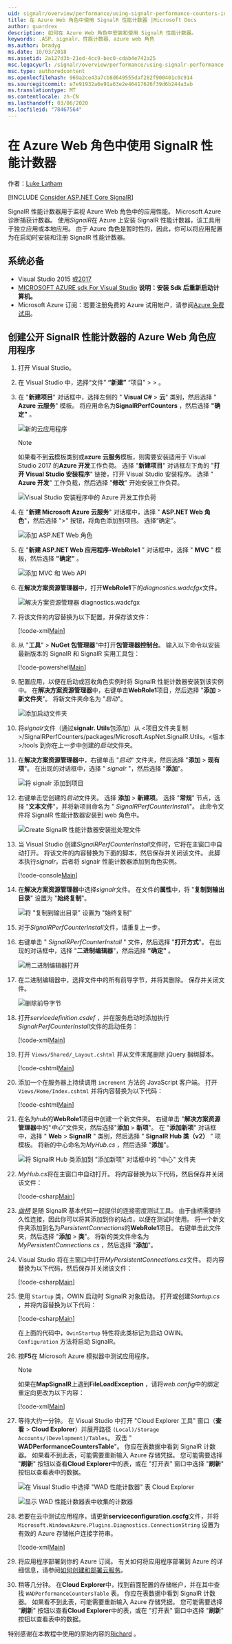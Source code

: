 ```yaml
---
uid: signalr/overview/performance/using-signalr-performance-counters-in-an-azure-web-role
title: 在 Azure Web 角色中使用 SignalR 性能计数器 |Microsoft Docs
author: guardrex
description: 如何在 Azure Web 角色中安装和使用 SignalR 性能计数器。
keywords: .ASP、signalr、性能计数器、azure web 角色
ms.author: bradyg
ms.date: 10/03/2018
ms.assetid: 2a127d3b-21ed-4cc9-bec0-cdab4e742a25
msc.legacyurl: /signalr/overview/performance/using-signalr-performance-counters-in-an-azure-web-role
msc.type: authoredcontent
ms.openlocfilehash: 969a2ce43a7cb8d649555daf282f900401c0c914
ms.sourcegitcommit: e7e91932a6e91a63e2e46417626f39d6b244a3ab
ms.translationtype: MT
ms.contentlocale: zh-CN
ms.lasthandoff: 03/06/2020
ms.locfileid: "78467564"
---
```

# <a name="using-signalr-performance-counters-in-an-azure-web-role"></a>在 Azure Web 角色中使用 SignalR 性能计数器

作者：[Luke Latham](https://github.com/guardrex)

[!INCLUDE [Consider ASP.NET Core SignalR](~/includes/signalr/signalr-version-disambiguation.md)]

SignalR 性能计数器用于监视 Azure Web 角色中的应用性能。 Microsoft Azure 诊断捕获计数器。 使用*SignalR*在 Azure 上安装 SignalR 性能计数器，该工具用于独立应用或本地应用。 由于 Azure 角色是暂时性的，因此，你可以将应用配置为在启动时安装和注册 SignalR 性能计数器。

## <a name="prerequisites"></a>系统必备

* Visual Studio 2015 或[2017](https://visualstudio.microsoft.com/downloads/?utm_medium=microsoft&utm_source=docs.microsoft.com&utm_campaign=button+cta&utm_content=download+vs2017)
* [MICROSOFT AZURE sdk For Visual Studio](https://azure.microsoft.com/downloads/) **说明：安装 Sdk 后重新启动计算机。**
* Microsoft Azure 订阅：若要注册免费的 Azure 试用帐户，请参阅[Azure 免费试用](https://azure.microsoft.com/free/)。

## <a name="creating-an-azure-web-role-application-that-exposes-signalr-performance-counters"></a>创建公开 SignalR 性能计数器的 Azure Web 角色应用程序

1. 打开 Visual Studio。

2. 在 Visual Studio 中，选择“文件” **“新建”** “项目” >  > 。

3. 在 "**新建项目**" 对话框中，选择左侧的 " **Visual C#**  > **云**" 类别，然后选择 " **Azure 云服务**" 模板。 将应用命名为**SignalRPerfCounters** ，然后选择 **"确定"** 。

   ![新的云应用程序](using-signalr-performance-counters-in-an-azure-web-role/_static/image1.png)

   > [!NOTE]
   > 如果看不到**云**模板类别或**azure 云服务**模板，则需要安装适用于 Visual Studio 2017 的**Azure 开发**工作负荷。 选择 "**新建项目**" 对话框左下角的 "**打开 Visual Studio 安装程序**" 链接，打开 Visual Studio 安装程序。 选择 " **Azure 开发**" 工作负载，然后选择 "**修改**" 开始安装工作负荷。
   >
   > ![Visual Studio 安装程序中的 Azure 开发工作负荷](using-signalr-performance-counters-in-an-azure-web-role/_static/azure-development-workload.png)

4. 在 "**新建 Microsoft Azure 云服务**" 对话框中，选择 " **ASP.NET Web 角色**"，然后选择 ">" 按钮，将角色添加到项目。 选择“确定”。

   ![添加 ASP.NET Web 角色](using-signalr-performance-counters-in-an-azure-web-role/_static/image2.png)

5. 在 "**新建 ASP.NET Web 应用程序-WebRole1** " 对话框中，选择 " **MVC** " 模板，然后选择 **"确定"** 。

   ![添加 MVC 和 Web API](using-signalr-performance-counters-in-an-azure-web-role/_static/image3.png)

6. 在**解决方案资源管理器**中，打开**WebRole1**下的*diagnostics.wadcfgx*文件。

   ![解决方案资源管理器 diagnostics.wadcfgx](using-signalr-performance-counters-in-an-azure-web-role/_static/image4.png)

7. 将该文件的内容替换为以下配置，并保存该文件：

   [!code-xml[Main](using-signalr-performance-counters-in-an-azure-web-role/samples/sample1.xml)]

8. 从 "**工具**" > **NuGet 包管理器**"中打开**包管理器控制台**。 输入以下命令以安装最新版本的 SignalR 和 SignalR 实用工具包：

   [!code-powershell[Main](using-signalr-performance-counters-in-an-azure-web-role/samples/sample2.ps1)]

9. 配置应用，以便在启动或回收角色实例时将 SignalR 性能计数器安装到该实例中。 在**解决方案资源管理器**中，右键单击**WebRole1**项目，然后选择 "**添加** > **新文件夹**"。 将新文件夹命名为 "*启动*"。

   ![添加启动文件夹](using-signalr-performance-counters-in-an-azure-web-role/_static/image5.png)

10. 将*signalr*文件（通过**signalr. Utils**包添加）从 \<项目文件夹复制 >/SignalRPerfCounters/packages/Microsoft.AspNet.SignalR.Utils。\<版本 >/tools 到你在上一步中创建的*启动*文件夹。

11. 在**解决方案资源管理器**中，右键单击 "*启动*" 文件夹，然后选择 "**添加** > **现有项**"。 在出现的对话框中，选择 " *signalr* "，然后选择 "**添加**"。

    ![将 signalr 添加到项目](using-signalr-performance-counters-in-an-azure-web-role/_static/image6.png)

12. 右键单击您创建的*启动*文件夹。 选择 **添加** > **新建项**。 选择 "**常规**" 节点，选择 "**文本文件**"，并将新项目命名为 " *SignalRPerfCounterInstall*"。 此命令文件将 SignalR 性能计数器安装到 web 角色中。

    ![Create SignalR 性能计数器安装批处理文件](using-signalr-performance-counters-in-an-azure-web-role/_static/image7.png)

13. 当 Visual Studio 创建*SignalRPerfCounterInstall*文件时，它将在主窗口中自动打开。 将该文件的内容替换为下面的脚本，然后保存并关闭该文件。 此脚本执行*signalr*，后者将 signalr 性能计数器添加到角色实例。

    [!code-console[Main](using-signalr-performance-counters-in-an-azure-web-role/samples/sample3.cmd)]

14. 在**解决方案资源管理器**中选择*signalr*文件。 在文件的**属性**中，将 "**复制到输出目录**" 设置为 "**始终复制**"。

    ![将 "复制到输出目录" 设置为 "始终复制"](using-signalr-performance-counters-in-an-azure-web-role/_static/image8.png)

15. 对于*SignalRPerfCounterInstall*文件，请重复上一步。

16. 右键单击 " *SignalRPerfCounterInstall* " 文件，然后选择 "**打开方式**"。 在出现的对话框中，选择 "**二进制编辑器**"，然后选择 **"确定"** 。

    ![用二进制编辑器打开](using-signalr-performance-counters-in-an-azure-web-role/_static/image9.png)

17. 在二进制编辑器中，选择文件中的所有前导字节，并将其删除。 保存并关闭文件。

    ![删除前导字节](using-signalr-performance-counters-in-an-azure-web-role/_static/image10.png)

18. 打开*servicedefinition.csdef* ，并在服务启动时添加执行*SignalrPerfCounterInstall*文件的启动任务：

    [!code-xml[Main](using-signalr-performance-counters-in-an-azure-web-role/samples/sample4.xml?highlight=4-7)]

19. 打开 `Views/Shared/_Layout.cshtml` 并从文件末尾删除 jQuery 捆绑脚本。

    [!code-cshtml[Main](using-signalr-performance-counters-in-an-azure-web-role/samples/sample5.cshtml)]

20. 添加一个在服务器上持续调用 `increment` 方法的 JavaScript 客户端。 打开 `Views/Home/Index.cshtml` 并将内容替换为以下代码：

    [!code-cshtml[Main](using-signalr-performance-counters-in-an-azure-web-role/samples/sample6.cshtml)]

21. 在名为*hub*的**WebRole1**项目中创建一个新文件夹。 右键单击 "**解决方案资源管理器**中的"*中心*"文件夹，然后选择"**添加** > **新项**"。 在 "**添加新项**" 对话框中，选择 " **Web** > **SignalR** " 类别，然后选择 " **SignalR Hub 类（v2）** " 项模板。 将新的中心命名为*MyHub.cs* ，然后选择 "**添加**"。

    ![将 SignalR Hub 类添加到 "添加新项" 对话框中的 "中心" 文件夹](using-signalr-performance-counters-in-an-azure-web-role/_static/image13.png)

22. *MyHub.cs*将在主窗口中自动打开。 将内容替换为以下代码，然后保存并关闭该文件：

    [!code-csharp[Main](using-signalr-performance-counters-in-an-azure-web-role/samples/sample7.cs)]

23. *[曲柄](signalr-connection-density-testing-with-crank.md)* 是随 SignalR 基本代码一起提供的连接密度测试工具。 由于曲柄需要持久性连接，因此你可以将其添加到你的站点，以便在测试时使用。 将一个新文件夹添加到名为*PersistentConnections*的**WebRole1**项目。 右键单击此文件夹，然后选择 "**添加** > **类**"。 将新的类文件命名为*MyPersistentConnections.cs* ，然后选择 "**添加**"。

24. Visual Studio 将在主窗口中打开*MyPersistentConnections.cs*文件。 将内容替换为以下代码，然后保存并关闭该文件：

    [!code-csharp[Main](using-signalr-performance-counters-in-an-azure-web-role/samples/sample8.cs)]

25. 使用 `Startup` 类，OWIN 启动时 SignalR 对象启动。 打开或创建*Startup.cs* ，并将内容替换为以下代码：

    [!code-csharp[Main](using-signalr-performance-counters-in-an-azure-web-role/samples/sample9.cs)]

    在上面的代码中，`OwinStartup` 特性将此类标记为启动 OWIN。 `Configuration` 方法将启动 SignalR。

26. 按**F5**在 Microsoft Azure 模拟器中测试应用程序。

    > [!NOTE]
    > 如果在**MapSignalR**上遇到**FileLoadException** ，请将*web.config*中的绑定重定向更改为以下内容：

    [!code-xml[Main](using-signalr-performance-counters-in-an-azure-web-role/samples/sample12.xml?highlight=3,7)]

27. 等待大约一分钟。 在 Visual Studio 中打开 "Cloud Explorer 工具" 窗口（**查看** > **Cloud Explorer**）并展开路径 `(Local)/Storage Accounts/(Development)/Tables`。 双击 " **WADPerformanceCountersTable**"。 你应在表数据中看到 SignalR 计数器。 如果看不到此表，可能需要重新输入 Azure 存储凭据。 您可能需要选择 "**刷新**" 按钮以查看**Cloud Explorer**中的表，或在 "打开表" 窗口中选择 "**刷新**" 按钮以查看表中的数据。

    ![在 Visual Studio 中选择 "WAD 性能计数器" 表 Cloud Explorer](using-signalr-performance-counters-in-an-azure-web-role/_static/image11.png)

    ![显示 WAD 性能计数器表中收集的计数器](using-signalr-performance-counters-in-an-azure-web-role/_static/image12.png)

28. 若要在云中测试应用程序，请更新**serviceconfiguration.cscfg**文件，并将 `Microsoft.WindowsAzure.Plugins.Diagnostics.ConnectionString` 设置为有效的 Azure 存储帐户连接字符串。

    [!code-xml[Main](using-signalr-performance-counters-in-an-azure-web-role/samples/sample10.xml)]

29. 将应用程序部署到你的 Azure 订阅。 有关如何将应用程序部署到 Azure 的详细信息，请参阅[如何创建和部署云服务](https://docs.microsoft.com/azure/cloud-services/cloud-services-how-to-create-deploy)。

30. 稍等几分钟。 在**Cloud Explorer**中，找到前面配置的存储帐户，并在其中查找 `WADPerformanceCountersTable` 表。 你应在表数据中看到 SignalR 计数器。 如果看不到此表，可能需要重新输入 Azure 存储凭据。 您可能需要选择 "**刷新**" 按钮以查看**Cloud Explorer**中的表，或在 "打开表" 窗口中选择 "**刷新**" 按钮以查看表中的数据。

特别感谢在本教程中使用的原始内容的[Richard](https://social.msdn.microsoft.com/profile/Martin+Richard) 。
